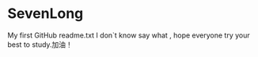 # SevenLong
My first GitHub readme.txt
I don`t know say what , hope everyone try your best to study.加油！
